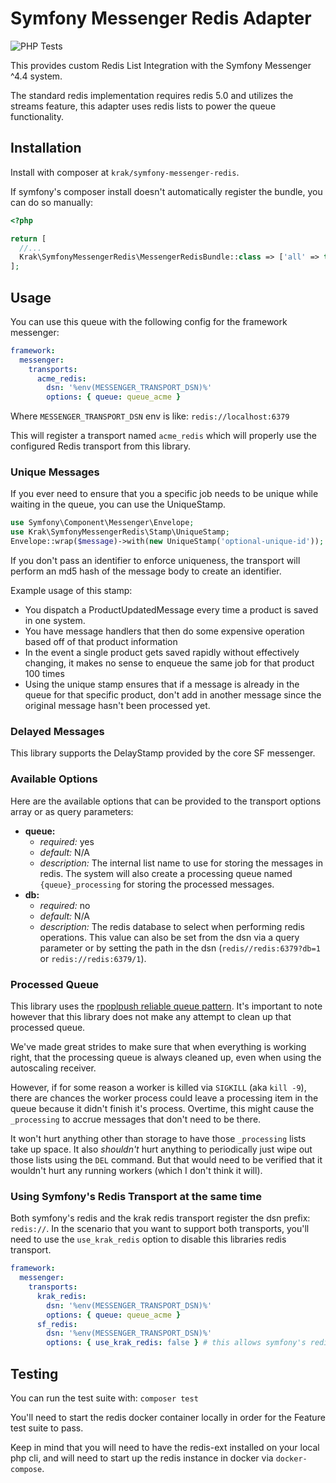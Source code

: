 # Symfony Messenger Redis Adapter

![PHP Tests](https://github.com/krakphp/symfony-messenger-redis/workflows/PHP%20Tests/badge.svg?branch=master&event=push)

This provides custom Redis List Integration with the Symfony Messenger ^4.4 system.

The standard redis implementation requires redis 5.0 and utilizes the streams feature, this adapter uses redis lists to power the queue functionality.

## Installation

Install with composer at `krak/symfony-messenger-redis`.

If symfony's composer install doesn't automatically register the bundle, you can do so manually:

```php
<?php

return [
  //...
  Krak\SymfonyMessengerRedis\MessengerRedisBundle::class => ['all' => true],
];
```

## Usage

You can use this queue with the following config for the framework messenger:

```yaml
framework:
  messenger:
    transports:
      acme_redis:
        dsn: '%env(MESSENGER_TRANSPORT_DSN)%'
        options: { queue: queue_acme }
```

Where `MESSENGER_TRANSPORT_DSN` env is like: `redis://localhost:6379`

This will register a transport named `acme_redis` which will properly use the configured Redis transport from this library.

### Unique Messages

If you ever need to ensure that you a specific job needs to be unique while waiting in the queue, you can use the UniqueStamp.

```php
use Symfony\Component\Messenger\Envelope;
use Krak\SymfonyMessengerRedis\Stamp\UniqueStamp;
Envelope::wrap($message)->with(new UniqueStamp('optional-unique-id'));
```

If you don't pass an identifier to enforce uniqueness, the transport will perform an md5 hash of the message body to create an identifier.

Example usage of this stamp:

- You dispatch a ProductUpdatedMessage every time a product is saved in one system.
- You have message handlers that then do some expensive operation based off of that product information
- In the event a single product gets saved rapidly without effectively changing, it makes no sense to enqueue the same job for that product 100 times
- Using the unique stamp ensures that if a message is already in the queue for that specific product, don't add in another message since the original message hasn't been processed yet.

### Delayed Messages

This library supports the DelayStamp provided by the core SF messenger.

### Available Options

Here are the available options that can be provided to the transport options array or as query parameters:

- **queue:**
  - *required:* yes
  - *default:* N/A
  - *description:* The internal list name to use for storing the messages in redis. The system will also create a processing queue named `{queue}_processing` for storing the processed messages.
- **db:**
  - *required:* no
  - *default:* N/A
  - *description:* The redis database to select when performing redis operations. This value can also be set from the dsn via a query parameter or by setting the path in the dsn (`redis//redis:6379?db=1` or `redis://redis:6379/1`).

### Processed Queue

This library uses the [rpoplpush reliable queue pattern](https://redis.io/commands/rpoplpush#pattern-reliable-queue). It's important to note however that this library does not make any attempt to clean up that processed queue.

We've made great strides to make sure that when everything is working right, that the processing queue is always cleaned up, even when using the autoscaling receiver.

However, if for some reason a worker is killed via `SIGKILL` (aka `kill -9`), there are chances the worker process could leave a processing item in the queue because it didn't finish it's process. Overtime, this might cause the `_processing` to accrue messages that don't need to be there.

It won't hurt anything other than storage to have those `_processing` lists take up space. It also *shouldn't* hurt anything to periodically just wipe out those lists using the `DEL` command. But that would need to be verified that it wouldn't hurt any running workers (which I don't think it will).

### Using Symfony's Redis Transport at the same time

Both symfony's redis and the krak redis transport register the dsn prefix: `redis://`. In the scenario that you want to support both transports, you'll need to use the `use_krak_redis` option to disable this libraries redis transport.

```yaml
framework:
  messenger:
    transports:
      krak_redis:
        dsn: '%env(MESSENGER_TRANSPORT_DSN)%'
        options: { queue: queue_acme }
      sf_redis:
        dsn: '%env(MESSENGER_TRANSPORT_DSN)%'
        options: { use_krak_redis: false } # this allows symfony's redis transport factory to take precedence
```

## Testing

You can run the test suite with: `composer test`

You'll need to start the redis docker container locally in order for the Feature test suite to pass.

Keep in mind that you will need to have the redis-ext installed on your local php cli, and will need to start up the redis instance in docker via `docker-compose`.
